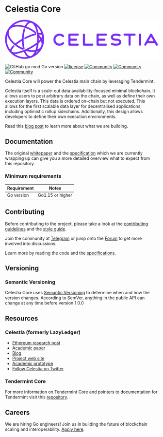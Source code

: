 # Celestia Core

<!-- markdownlint-disable -->
<img src="docs/celestia-logo.png">
<!-- markdownlint-enable -->

![GitHub go.mod Go version](https://img.shields.io/github/go-mod/go-version/celestiaorg/celestia-core)
[![license](https://img.shields.io/github/license/tendermint/tendermint.svg)](https://github.com/celestiaorg/celestia-core/blob/master/LICENSE)
[![Community](https://img.shields.io/discord/638338779505229824?color=7389D8&label=chat%20on%20discord&logo=6A7EC2)](https://discord.gg/YsnTPcSfWQ)
[![Community](https://img.shields.io/discourse/topics?label=forum&server=https%3A%2F%2Fforum.celestia.org%2F)](https://forum.celestia.org/)
[![Community](https://img.shields.io/twitter/follow/CelestiaOrg?style=social)](https://twitter.com/CelestiaOrg)

Celestia Core will power the Celestia main chain by leveraging Tendermint.

Celestia itself is a scale-out data availability-focused minimal blockchain.
It allows users to post arbitrary data on the chain, as well as define their own execution layers.
This data is ordered on-chain but not executed. This allows for the first scalable data layer for
decentralised applications, including optimistic rollup sidechains. Additionally, this design allows developers to
define their own execution environments.

Read this [blog post](https://blog.celestia.org/celestia-a-scalable-general-purpose-data-availability-layer-for-decentralized-apps-and-trust-minimized-sidechains/)
to learn more about what we are building.

## Documentation

The original [whitepaper](https://arxiv.org/abs/1905.09274) and the
[specification](https://github.com/celestiaorg/celestia-specs) which we are currently wrapping up can give you
a more detailed overview what to expect from this repository.

### Minimum requirements

| Requirement | Notes            |
|-------------|------------------|
| Go version  | Go1.15 or higher |

## Contributing

Before contributing to the project, please take a look at the [contributing guidelines](CONTRIBUTING.md)
and the [style guide](STYLE_GUIDE.md).

Join the community at [Telegram](https://t.me/CelestiaCommunity) or jump onto the [Forum](https://forum.celestia.org/)
to get more involved into discussions.

Learn more by reading the code and the
[specifications](https://github.com/celestiaorg/celestia-specs).

## Versioning

### Semantic Versioning

Celestia Core uses [Semantic Versioning](http://semver.org/) to determine when and how the version changes.
According to SemVer, anything in the public API can change at any time before version 1.0.0

## Resources

### Celestia (formerly LazyLedger)

- [Ethereum research post](https://ethresear.ch/t/a-data-availability-blockchain-with-sub-linear-full-block-validation/5503)
- [Academic paper](https://arxiv.org/abs/1905.09274)
- [Blog](https://blog.celestia.org)
- [Project web site](https://celestia.org)
- [Academic prototype](https://github.com/celestiaorg/lazyledger-prototype)
- [Follow Celestia on Twitter](https://twitter.com/CelestiaOrg)

### Tendermint Core

For more information on Tendermint Core and pointers to documentation for Tendermint visit
this [repository](https://github.com/tendermint/tendermint).

## Careers
We are hiring Go engineers! Join us in building the future of blockchain scaling and interoperability. [Apply here](https://angel.co/company/celestialabs/jobs).
